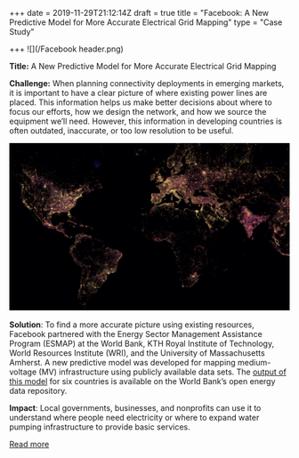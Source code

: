 +++
date = 2019-11-29T21:12:14Z
draft = true
title = "Facebook: A New Predictive Model for More Accurate Electrical Grid Mapping"
type = "Case Study"

+++
![](/Facebook header.png)

**Title:** A New Predictive Model for More Accurate Electrical Grid Mapping

**Challenge:** When planning connectivity deployments in emerging markets, it is important to have a clear picture of where existing power lines are placed. This information helps us make better decisions about where to focus our efforts, how we design the network, and how we source the equipment we’ll need. However, this information in developing countries is often outdated, inaccurate, or too low resolution to be useful.

![](/Grid1.png)

**Solution**: To find a more accurate picture using existing resources, Facebook partnered with the Energy Sector Management Assistance Program (ESMAP) at the World Bank, KTH Royal Institute of Technology, World Resources Institute (WRI), and the University of Massachusetts Amherst. A new predictive model was developed for mapping medium-voltage (MV) infrastructure using publicly available data sets. The [output of this model](https://energydata.info/dataset/medium-voltage-distribution-predictive) for six countries is available on the World Bank’s open energy data repository.

**Impact**: Local governments, businesses, and nonprofits can use it to understand where people need electricity or where to expand water pumping infrastructure to provide basic services.

[Read more](https://engineering.fb.com/connectivity/electrical-grid-mapping/)